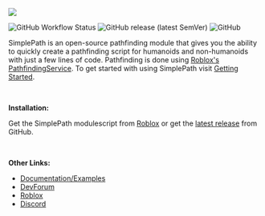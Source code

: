 ![](https://doy2mn9upadnk.cloudfront.net/uploads/default/original/4X/0/7/9/079f2967c6063a0052eb4809633b1d1e498a345a.png)

<!-- ![GitHub Workflow Status](https://img.shields.io/github/workflow/status/zeref-z/rblx-simplepath/CI?label=CI&style=plastic) -->
![GitHub Workflow Status](https://img.shields.io/github/workflow/status/zeref-z/rblx-simplepath/Docs?label=docs&style=plastic)
![GitHub release (latest SemVer)](https://img.shields.io/github/v/release/zeref-z/rblx-simplepath?sort=semver&style=plastic)
![GitHub](https://img.shields.io/github/license/zeref-z/rblx-simplepath?style=plastic)

SimplePath is an open-source pathfinding module that gives you the ability to quickly create a pathfinding script for humanoids and non-humanoids with just a few lines of code. Pathfinding is done using [Roblox's PathfindingService](https://developer.roblox.com/en-us/api-reference/class/PathfindingService). To get started with using SimplePath visit [Getting Started](https://zeref-z.github.io/RBLX-SimplePath/guides/getting-started/).

<br>

**Installation:**

Get the SimplePath modulescript from [Roblox](https://www.roblox.com/library/6744337775/SimplePath-Pathfinding-Module) or get the [latest release](https://github.com/Zeref-Z/RBLX-SimplePath/releases) from GitHub.

<br>

**Other Links:**

- <a href=https://zeref-z.github.io/RBLX-SimplePath target=_blank>Documentation/Examples</a>
- <a href=https://devforum.roblox.com/t/1196762 target=_blank>DevForum</a>
- <a href=https://www.roblox.com/library/6744337775/SimplePath-Pathfinding-Module target=_blank>Roblox</a>
- <a href=https://discord.gg/44nzKyBM7B target=_blank>Discord</a>
